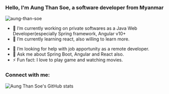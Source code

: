 ### Hello, I'm Aung Than Soe, a software developer from Myanmar

<p align="left">
 <img src="https://komarev.com/ghpvc/?username=aung-than-soe&label=Profile%20views&color=0e75b6&style=flat" alt="aung-than-soe" />
</p>

- 🔭 I’m currently working on private softwares as a Java Web Developer(especially Spring framework, Angular v10+
- 🌱 I’m currently learning react, also willing to learn more.
<!-- - 👯 I’m looking to collaborate on ... -->
- 🤔 I’m looking for help with job apportunity as a remote developer.
- 💬 Ask me about Spring Boot, Angular and React also.
- ⚡ Fun fact: I love to play game and watching movies.

### Connect with me:


![Aung Than Soe's GitHub stats](https://github-readme-stats.vercel.app/api?username=aung-than-soe&show_icons=true&theme=radical)

<!-- **aung-than-soe/aung-than-soe** is a ✨ _special_ ✨ repository because its `README.md` (this file) appears on your GitHub profile.
 -->
<!-- Here are some ideas to get you started:
 -->
<!-- - 📫 How to reach me: ... -->
<!-- - 😄 Pronouns: ... -->
